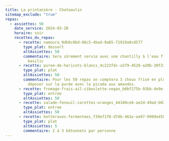 ```yaml
---
title: La printanière - Chateaulin
sitemap_exclude: "true"
repas:
  - assiettes: 50
    date_service: 2024-03-20
    horaire: soir
    recettes_du_repas:
      - recette: namoura_9db0c0bd-66c5-4bad-9a65-71919a9cd577
        type_plat: dessert
        altAssiettes: 50
        commentaire: Sera sûrement servie avec une chantilly à l'eau florale de citron
          basilic
      - recette: puree-de-haricots-blancs_4c223fdc-a379-4528-a20b-30f33bd61f20
        type_plat: plat
        altAssiettes: 50
        commentaire: Pour les 50 repas on comptera 3 choux frisé en plus pour les
          déposer sur la purée avec la picada aux amandes.
      - recette: fromage-frais-ail-ciboulette-vegan_b0bf275b-93bb-4e9e-8d85-90a24e653a00
        type_plat: entree
        altAssiettes: 50
      - recette: salade-fenouil-carottes-oranges_44340ce6-ae2d-49ad-b024-599a435f5d19
        type_plat: entree
        altAssiettes: 50
      - recette: betteraves-fermentees_f39ef1f8-d7db-461e-ae97-9999e4582278
        type_plat: plat
        altAssiettes: 5
        commentaire: 2 à 3 bâtonnets par personne
---
```

